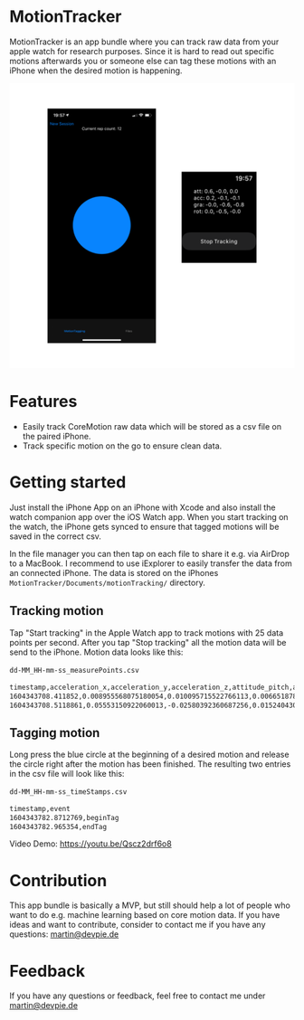 # MotionTracker

MotionTracker is an app bundle where you can track raw data from your apple watch for research purposes. Since it is hard to read out specific motions afterwards you or someone else can tag these motions with an iPhone when the desired motion is happening. 

![App preview images](https://raw.githubusercontent.com/MartPiet/MotionTracker/main/Resources/appPreview.png)

# Features
- Easily track CoreMotion raw data which will be stored as a csv file on the paired iPhone.
- Track specific motion on the go to ensure clean data.

# Getting started

Just install the iPhone App on an iPhone with Xcode and also install the watch companion app over the iOS Watch app. When you start tracking on the watch, the iPhone gets synced to ensure that tagged motions will be saved in the correct csv. 

In the file manager you can then tap on each file to share it e.g. via AirDrop to a MacBook. I recommend to use iExplorer to easily transfer the data from an connected iPhone. The data is stored on the iPhones ```MotionTracker/Documents/motionTracking/``` directory.

## Tracking motion
Tap "Start tracking" in the Apple Watch app to track motions with 25 data points per second. After you tap "Stop tracking" all the motion data will be send to the iPhone. Motion data looks like this:

```dd-MM_HH-mm-ss_measurePoints.csv```
```csv
timestamp,acceleration_x,acceleration_y,acceleration_z,attitude_pitch,attitude_roll,attitude_yaw,gravity_x,gravity_y,gravity_z,rotation_x,rotation_y,rotation_z
1604343708.411852,0.008955568075180054,0.010095715522766113,0.006651878356933594,0.8483728213445231,0.15813896202164363,-0.07112596823828855,0.10412696748971939,-0.7502055168151855,-0.6529543399810791,-0.026195568963885307,-0.03591288626194,-0.03373078256845474
1604343708.5118861,0.05553150922060013,-0.02580392360687256,0.01524043083190918,0.8561212774376936,0.16072815786246814,-0.06648994440755332,0.10488379001617432,-0.7553062438964844,-0.6469249725341797,-0.3347782492637634,-0.04193262755870819,0.08857255429029465
```

## Tagging motion
Long press the blue circle at the beginning of a desired motion and release the circle right after the motion has been finished. The resulting two entries in the csv file will look like this:

```dd-MM_HH-mm-ss_timeStamps.csv```
```csv
timestamp,event
1604343782.8712769,beginTag
1604343782.965354,endTag
```

Video Demo: https://youtu.be/Qscz2drf6o8


# Contribution

This app bundle is basically a MVP, but still should help a lot of people who want to do e.g. machine learning based on core motion data. If you have ideas and want to contribute, consider to contact me if you have any questions: martin@devpie.de

# Feedback

If you have any questions or feedback, feel free to contact me under martin@devpie.de
